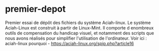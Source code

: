 # premier-depot
Premier essai de dépôt des fichiers du système Aciah-linux.
Le système Aciah-Linux est construit à partir de Linux-Mint. Il comporte d enombreux outils de compensation du handicap visuel, et notamment des scripts que nous avons réalisés pour simplifier l'utilisation de l'ordinateur.
Voir ici : aciah-linux pourquoi - https://aciah-linux.org/spip.php?article16
